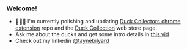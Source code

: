 ### Welcome!
- 👨‍🏭🦆 I'm currently polishing and updating [Duck Collectors chrome extension](https://github.com/TayneB/duck-collector-extension) repo and the [Duck Collection](https://chromewebstore.google.com/detail/duck-collection/enlefeepfkpjdifepemfoojfcbhomnpm) web store page.
- Ask me about the ducks and get some intro details in [this vid](https://youtu.be/dWgESJXzoQo)
- Check out my linkedin [@taynebilyard](https://www.linkedin.com/in/taynebilyard/)

<!--
**TayneB/TayneB** is a ✨ _special_ ✨ repository because its `README.md` (this file) appears on your GitHub profile.

Here are some ideas to get you started:

- 🔭 I’m currently working on ...
- 🌱 I’m currently learning ...
- 👯 I’m looking to collaborate on ...
- 🤔 I’m looking for help with ...
- 💬 Ask me about ...
- 📫 How to reach me: ...
- 😄 Pronouns: ...
- ⚡ Fun fact: ...
-->
